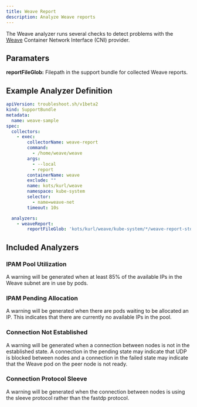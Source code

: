 ```yaml
---
title: Weave Report
description: Analyze Weave reports
---
```


The Weave analyzer runs several checks to detect problems with the [Weave](https://www.weave.works/docs/net/latest/kubernetes/kube-addon/) Container Network Interface (CNI) provider.

## Paramaters

**reportFileGlob:** Filepath in the support bundle for collected Weave reports.

## Example Analyzer Definition

```yaml
apiVersion: troubleshoot.sh/v1beta2
kind: SupportBundle
metadata:
  name: weave-sample
spec:
  collectors:
    - exec:
        collectorName: weave-report
        command:
          - /home/weave/weave
        args:
          - --local
          - report
        containerName: weave
        exclude: ""
        name: kots/kurl/weave
        namespace: kube-system
        selector:
          - name=weave-net
        timeout: 10s

  analyzers:
    - weaveReport:
        reportFileGlob: 'kots/kurl/weave/kube-system/*/weave-report-stdout.txt'
```

## Included Analyzers

### IPAM Pool Utilization

A warning will be generated when at least 85% of the available IPs in the Weave subnet are in use by pods.

### IPAM Pending Allocation

A warning will be generated when there are pods waiting to be allocated an IP.
This indicates that there are currently no available IPs in the pool.

### Connection Not Established

A warning will be generated when a connection between nodes is not in the established state.
A connection in the pending state may indicate that UDP is blocked between nodes and a connection in the failed state may indicate that the Weave pod on the peer node is not ready.

### Connection Protocol Sleeve

A warning will be generated when the connection between nodes is using the sleeve protocol rather than the fastdp protocol.
